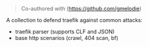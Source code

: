 > Co-authored with (https://github.com/gmelodie)

A collection to defend traefik against common attacks:
 - traefik parser (supports CLF and JSON)
 - base http scenarios (crawl, 404 scan, bf)


